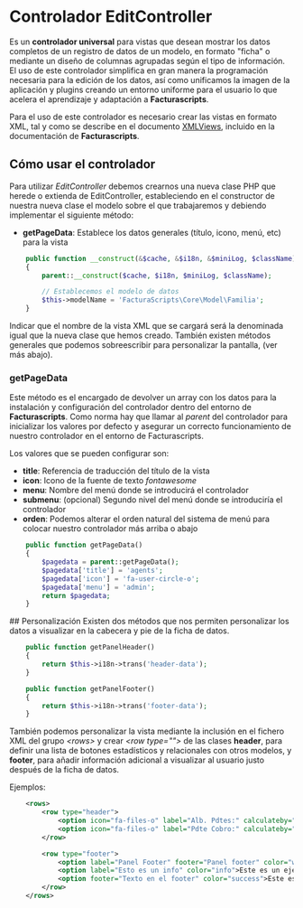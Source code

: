 # Controlador EditController
Es un **controlador universal** para vistas que desean mostrar los datos completos de un registro
de datos de un modelo, en formato "ficha" o mediante un diseño de columnas agrupadas según el tipo de información. 
El uso de este controlador simplifica en gran manera la programación necesaria para la edición de los datos,
así como unificamos la imagen de la aplicación y plugins creando un entorno uniforme para el usuario lo que acelera el aprendizaje 
y adaptación a **Facturascripts**.

Para el uso de este controlador es necesario crear las vistas en formato XML, tal y como se describe en el
documento [XMLViews](https://github.com/ArtexTrading/facturascripts/blob/master/Documentation/XMLViews_ES.md), incluido en la documentación 
de **Facturascripts**.

## Cómo usar el controlador
Para utilizar _EditController_ debemos crearnos una nueva clase PHP que herede o extienda de EditController, estableciendo en el constructor
de nuestra nueva clase el modelo sobre el que trabajaremos y debiendo implementar el siguiente método:

* **getPageData**: Establece los datos generales (título, icono, menú, etc) para la vista

```PHP
    public function __construct(&$cache, &$i18n, &$miniLog, $className)
    {
        parent::__construct($cache, $i18n, $miniLog, $className);

        // Establecemos el modelo de datos
        $this->modelName = 'FacturaScripts\Core\Model\Familia';
    }
```

Indicar que el nombre de la vista XML que se cargará será la denominada igual que la nueva clase que hemos creado.
También existen métodos generales que podemos sobreescribir para personalizar la pantalla, (ver más abajo).

### getPageData
Este método es el encargado de devolver un array con los datos para la instalación y configuración del controlador
dentro del entorno de **Facturascripts**. Como norma hay que llamar al _parent_ del controlador para inicializar los
valores por defecto y asegurar un correcto funcionamiento de nuestro controlador en el entorno de Facturascripts.

Los valores que se pueden configurar son:
* **title**: Referencia de traducción del título de la vista
* **icon**: Icono de la fuente de texto _fontawesome_
* **menu**: Nombre del menú donde se introducirá el controlador
* **submenu**: (opcional) Segundo nivel del menú donde se introduciría el controlador
* **orden**: Podemos alterar el orden natural del sistema de menú para colocar nuestro controlador más arriba o abajo

```PHP
    public function getPageData()
    {
        $pagedata = parent::getPageData();
        $pagedata['title'] = 'agents';
        $pagedata['icon'] = 'fa-user-circle-o';
        $pagedata['menu'] = 'admin';
        return $pagedata;
    }
```

## Personalización 
Existen dos métodos que nos permiten personalizar los datos a visualizar en la cabecera y pie de la ficha de datos.

```PHP
    public function getPanelHeader()
    {
        return $this->i18n->trans('header-data');
    }

    public function getPanelFooter()
    {
        return $this->i18n->trans('footer-data');
    }
```

También podemos personalizar la vista mediante la inclusión en el fichero XML del grupo 
_\<rows\>_ y crear _\<row type=""\>_ de las clases **header**, para definir una lista de 
botones estadísticos y relacionales con otros modelos, y **footer**, para añadir información 
adicional a visualizar al usuario justo después de la ficha de datos.

Ejemplos:

```XML
    <rows>
        <row type="header">
            <option icon="fa-files-o" label="Alb. Pdtes:" calculateby="nombre_function" onclick="#url"></option>
            <option icon="fa-files-o" label="Pdte Cobro:" calculateby="nombre_function" onclick="#url"></option>
        </row>        

        <row type="footer">
            <option label="Panel Footer" footer="Panel footer" color="warning">Este es un ejemplo con cabecera y footer</option>
            <option label="Esto es un info" color="info">Este es un ejemplo con cabecera y sin footer</option>
            <option footer="Texto en el footer" color="success">Este es un ejemplo sin cabecera</option>
        </row>  
    </rows>
```